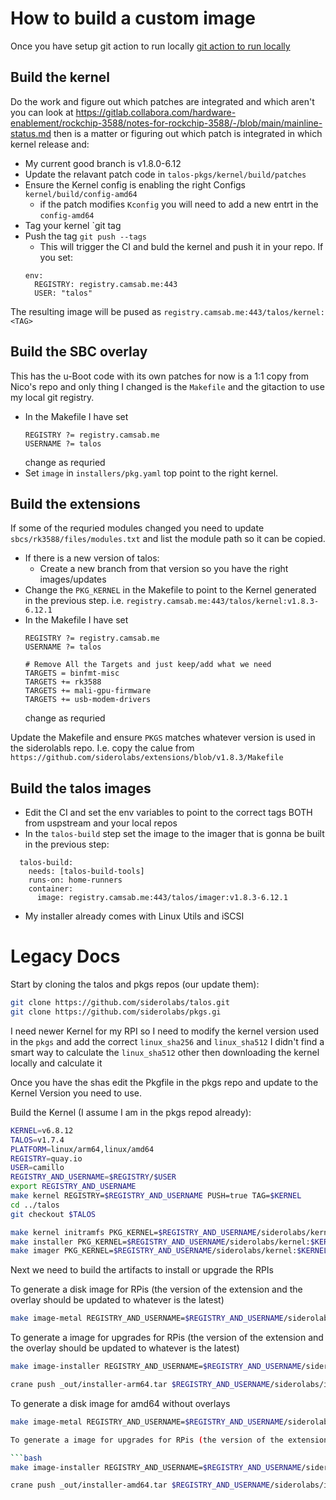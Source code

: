 
# How to build a custom image

Once you have setup git action to run locally [git action to run locally](gitaction.md)


## Build the kernel
Do the work and figure out which patches are integrated and which aren't you can look at  https://gitlab.collabora.com/hardware-enablement/rockchip-3588/notes-for-rockchip-3588/-/blob/main/mainline-status.md
then is a matter or figuring out which patch is integrated in which kernel release and:

- My current good branch is v1.8.0-6.12
- Update the relavant patch code in `talos-pkgs/kernel/build/patches`
- Ensure the Kernel config is enabling the right Configs `kernel/build/config-amd64`
  - if the patch modifies `Kconfig` you will need to add a new entrt in the `config-amd64`
- Tag your kernel `git tag <tag>
- Push the tag `git push --tags`
  - This will trigger the CI and buld the kernel and push it in your repo. If you set:
  ```
  env:
    REGISTRY: registry.camsab.me:443
    USER: "talos"
  ```
The resulting image will be pused as  `registry.camsab.me:443/talos/kernel:<TAG>`

## Build the SBC overlay

This has the u-Boot code with its own patches for now is a 1:1 copy from Nico's repo and only thing I changed is the `Makefile` and the gitaction to use my local git registry. 
- In the Makefile I have set
  ```
  REGISTRY ?= registry.camsab.me
  USERNAME ?= talos
  ```
   change as requried
- Set `image` in `installers/pkg.yaml` top point to the right kernel.


## Build the extensions

If some of the requried modules changed you need to update `sbcs/rk3588/files/modules.txt` and list the module path so it can be copied. 
- If there is a new version of talos:
  - Create a new branch from that version so you have the right images/updates
- Change the `PKG_KERNEL` in the Makefile to point to the Kernel generated in the previous step. i.e. `registry.camsab.me:443/talos/kernel:v1.8.3-6.12.1`
- In the Makefile I have set 
  ```
  REGISTRY ?= registry.camsab.me
  USERNAME ?= talos

  # Remove All the Targets and just keep/add what we need
  TARGETS = binfmt-misc
  TARGETS += rk3588
  TARGETS += mali-gpu-firmware
  TARGETS += usb-modem-drivers

  ```
  change as requried


Update the Makefile and ensure `PKGS` matches whatever version is used in the siderolabls repo. I.e. copy the calue from `https://github.com/siderolabs/extensions/blob/v1.8.3/Makefile`


## Build the talos images

- Edit the CI and set the env variables to point to the correct tags BOTH from uspstream and your local repos
- In the `talos-build` step set the image to the imager that is gonna be built in the previous step:
```
  talos-build:
    needs: [talos-build-tools]
    runs-on: home-runners
    container:
      image: registry.camsab.me:443/talos/imager:v1.8.3-6.12.1
```
- My installer already comes with Linux Utils and iSCSI

# Legacy Docs


Start by cloning the talos and pkgs repos (our update them):

```bash
git clone https://github.com/siderolabs/talos.git
git clone https://github.com/siderolabs/pkgs.gi
```

I need newer Kernel for my RPI so I need to modify the kernel version used in the `pkgs` and add the correct `linux_sha256` and `linux_sha512` I didn't find a smart way to calculate the `linux_sha512` other then downloading the kernel locally and calculate it

Once you have the shas edit the Pkgfile in the pkgs repo and update to the Kernel Version you need to use. 

Build the Kernel (I assume I am in the pkgs repod already):

```bash
KERNEL=v6.8.12
TALOS=v1.7.4
PLATFORM=linux/arm64,linux/amd64
REGISTRY=quay.io
USER=camillo
REGISTRY_AND_USERNAME=$REGISTRY/$USER
export REGISTRY_AND_USERNAME
make kernel REGISTRY=$REGISTRY_AND_USERNAME PUSH=true TAG=$KERNEL
cd ../talos
git checkout $TALOS

make kernel initramfs PKG_KERNEL=$REGISTRY_AND_USERNAME/siderolabs/kernel:$KERNEL PLATFORM=$PLATFORM REGISTRY=$REGISTRY_AND_USERNAME PUSH=true
make installer PKG_KERNEL=$REGISTRY_AND_USERNAME/siderolabs/kernel:$KERNEL PLATFORM=$PLATFORM REGISTRY=$REGISTRY_AND_USERNAME PUSH=true
make imager PKG_KERNEL=$REGISTRY_AND_USERNAME/siderolabs/kernel:$KERNEL PLATFORM=$PLATFORM REGISTRY=$REGISTRY_AND_USERNAME PUSH=true

```

Next we need to build the artifacts to install or upgrade the RPIs

To generate a disk image for RPis (the version of the extension and the overlay should be updated to whatever is the latest)

```bash
make image-metal REGISTRY_AND_USERNAME=$REGISTRY_AND_USERNAME/siderolabs IMAGER_ARGS="--base-installer-image $REGISTRY_AND_USERNAME/siderolabs/installer:$TALOS --system-extension-image ghcr.io/siderolabs/iscsi-tools:v0.1.4@sha256:4370d0740f27a7ae7aee56a8da6cd4f00ed8019bd4024fa73b44cb388ec86194  --system-extension-image ghcr.io/siderolabs/util-linux-tools:2.39.3@sha256:6a0d86f1cfbb296dfe2c29e033d9cb3d9f78ed98413865522238f4e1505365c4 --overlay-image ghcr.io/siderolabs/sbc-raspberrypi:v0.1.0-beta.0@sha256:47c6b7dc1cf697fc1ced0928eb4e8a37e83e99898289f59aaa49f8ed97249352 --overlay-name=rpi_generic" PLATFORM=linux/arm64
```

To generate a image for upgrades for RPis (the version of the extension and the overlay should be updated to whatever is the latest)

```bash
make image-installer REGISTRY_AND_USERNAME=$REGISTRY_AND_USERNAME/siderolabs IMAGER_ARGS="--base-installer-image $REGISTRY_AND_USERNAME/siderolabs/installer:$TALOS --system-extension-image ghcr.io/siderolabs/iscsi-tools:v0.1.4@sha256:4370d0740f27a7ae7aee56a8da6cd4f00ed8019bd4024fa73b44cb388ec86194  --system-extension-image ghcr.io/siderolabs/util-linux-tools:2.39.3@sha256:6a0d86f1cfbb296dfe2c29e033d9cb3d9f78ed98413865522238f4e1505365c4 --overlay-image ghcr.io/siderolabs/sbc-raspberrypi:v0.1.0-beta.0@sha256:47c6b7dc1cf697fc1ced0928eb4e8a37e83e99898289f59aaa49f8ed97249352 --overlay-name=rpi_generic" PLATFORM=linux/arm64

crane push _out/installer-arm64.tar $REGISTRY_AND_USERNAME/siderolabs/installer-rpi:$TALOS 
```

To generate a disk image for amd64 without overlays

```bash
make image-metal REGISTRY_AND_USERNAME=$REGISTRY_AND_USERNAME/siderolabs IMAGER_ARGS="--base-installer-image $REGISTRY_AND_USERNAME/siderolabs/installer:$TALOS --system-extension-image ghcr.io/siderolabs/iscsi-tools:v0.1.4@sha256:4370d0740f27a7ae7aee56a8da6cd4f00ed8019bd4024fa73b44cb388ec86194  --system-extension-image ghcr.io/siderolabs/util-linux-tools:2.39.3@sha256:6a0d86f1cfbb296dfe2c29e033d9cb3d9f78ed98413865522238f4e1505365c4" PLATFORM=linux/amd64

To generate a image for upgrades for RPis (the version of the extension and the overlay should be updated to whatever is the latest)

```bash
make image-installer REGISTRY_AND_USERNAME=$REGISTRY_AND_USERNAME/siderolabs IMAGER_ARGS="--base-installer-image $REGISTRY_AND_USERNAME/siderolabs/installer:$TALOS --system-extension-image ghcr.io/siderolabs/iscsi-tools:v0.1.4@sha256:4370d0740f27a7ae7aee56a8da6cd4f00ed8019bd4024fa73b44cb388ec86194  --system-extension-image ghcr.io/siderolabs/util-linux-tools:2.39.3@sha256:6a0d86f1cfbb296dfe2c29e033d9cb3d9f78ed98413865522238f4e1505365c4" PLATFORM=linux/amd64 

crane push _out/installer-amd64.tar $REGISTRY_AND_USERNAME/siderolabs/installer-amd64:$TALOS
```

